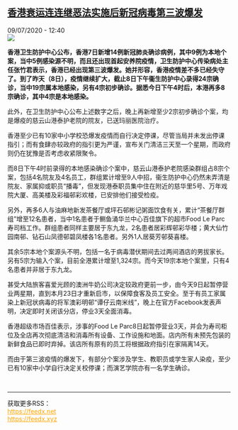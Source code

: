 <!--1594292126000-->
[香港衰运连连继恶法实施后新冠病毒第三波爆发](http://www.rfi.fr//cn/%E4%B8%AD%E5%9B%BD/20200709-%E9%A6%99%E6%B8%AF%E8%A1%B0%E8%BF%90%E8%BF%9E%E8%BF%9E%E7%BB%A7%E6%81%B6%E6%B3%95%E5%AE%9E%E6%96%BD%E5%90%8E%E6%96%B0%E5%86%A0%E7%97%85%E6%AF%92%E7%AC%AC%E4%B8%89%E6%B3%A2%E7%88%86%E5%8F%91)
------

<div>09/07/2020 - 12:40</div><img src="https://s.rfi.fr/media/display/34f17934-6f5d-11ea-8168-005056a964fe/w:310/p:16x9/fd91ef5c1d03f3dce7d972f51ee0126eeecca0ad.jpeg"><p><strong>香港卫生防护中心公布，香港7日新增14例新冠肺炎确诊病例，其中9例为本地个案，当中5例感染源不明，而且还出现首起安养院疫情，卫生防护中心传染病处主任张竹君表示，香港已经出现第三波爆发。她并形容，香港疫情差不多已经失守了。到了昨天（8日），疫情继续扩大，截止8日下午衞生防护中心录得24宗确诊，当中19宗属本地感染，另有4宗初步确诊。据悉今日下午4时后，本港再多8宗确诊，其中4宗是本地感染。</strong></p><div class="t-content__body u-clearfix"><div class="m-interstitial"></div><p>此外，在卫生防护中心公布上述数字之后，晚上再新增至少2宗初步确诊个案，均是爆疫的慈云山港泰护老院的院友，已送玛丽医院治疗。</p><p>香港至少已有10家中小学校恐爆发疫情而自行决定停课，尽管当局并未发出停课指引；而有食肆亦较政府的指引更为严谨，宣布关门清洁三天至一个星期，而政府则仍在犹豫是否考虑收紧限聚令。</p><p>而8日下午4时前录得的本地感染确诊个案中，慈云山港泰护老院感染群组占8宗个案，包括4名院友及4名员工，群组累计增至9人中招，衞生防护中心仍然未弄清是院友、家属抑或职员“播毒”，但发现港泰职员集中住在附近的慈华里5号、万年戏院大厦、高美楼及彩福邨彩欢楼，已安排他们接受检疫。</p><p>另外，再多6人与油麻地新发茶餐厅或坪石邨彬记粥面饮食有关，累计“茶餐厅群组”增至12名患者，当中1名患者于鲗鱼涌华兰中心百佳旗下的超市Food Le Parc寿司档工作。群组患者同样主要居于东九龙，2名患者居彩辉邨彩华楼；黄大仙竹园南邨、钻石山凤德邨碧凤楼各1名患者。另外1人居葵芳邨葵喜楼。</p><p>其余5宗本地个案源头不明，包括一名于病毒潜伏期间去过两间酒店的男拔家长。另有5宗为输入个案，目前全港累计增至1,324宗。而今天19宗本地个案里，只有4名患者并非居于东九龙。</p><p>甚受大陆旅客喜爱光顾的澳洲牛奶公司决定较政府更前一步，由今天9日起暂停营业两星期，直到本月23日才重新启市，以保障食客及员工安全。至于有员工家属染上新冠状病毒的将军澳彩明邨“谭仔云南米线”，晚上在官方Facebook发表声明，决定即时关闭该分店，停业3天全面消毒。</p><p>香港超级市场百佳表示，涉事的Food Le Parc8日起暂停营业3天，并会为寿司柜位及全店再次彻底清洁和消毒所有设备、工作设施和地面。店内所有未预先包装的新鲜食品已即时弃掉。该店所有原有的员工将根据政府指引在家隔离14天。</p><p>而由于第三波疫情的爆发下，有部分个案涉及学生、教职员或学生家人染疫，至少已有10家中小学自行决定关校停课；而演艺学院亦有一名学生确诊。</p><div class="o-self-promo o-self-promo--nl o-self-promo--hidden" data-selfpromo-newsletter></div><div class="o-self-promo o-self-promo--app o-self-promo--hidden" data-selfpromo-app></div></div><br><hr><div>获取更多RSS：<br><a href="https://feedx.net" style="color:orange" target="_blank">https://feedx.net</a> <br><a href="https://feedx.xyz" style="color:orange" target="_blank">https://feedx.xyz</a><br></div>
